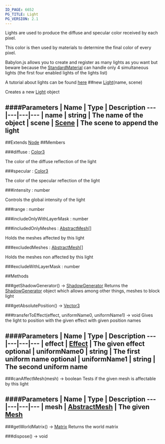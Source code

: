 ```yaml
---
ID_PAGE: 6652
PG_TITLE: Light
PG_VERSION: 2.1
---
```


Lights are used to produce the diffuse and specular color received by each pixel.

This color is then used by materials to determine the final color of every pixel.

Babylon.js allows you to create and register as many lights as you want but beware because the [StandardMaterial](page.php?p=6729) can handle only 4 simultaneous lights (the first four enabled lights of the lights list)

A tutorial about lights can be found [here](https://github.com/BabylonJS/Babylon.js/wiki/06-Lights)
##new [Light](page.php?p=6652)(name, scene)



Creates a new [Light](page.php?p=6652) object




####Parameters
 | Name | Type | Description
---|---|---|---
 | name | string | The name of the object
 | scene | [Scene](page.php?p=6662) | The scene to append the light
---

##Extends [Node](page.php?p=6630)
##Members

###diffuse : [Color3](page.php?p=6748)




The color of the diffuse reflection of the light



###specular : [Color3](page.php?p=6748)




The color of the specular reflection of the light



###intensity : number




Controls the global intensity of the light



###range : number






###includeOnlyWithLayerMask : number


###includedOnlyMeshes : [AbstractMesh](page.php?p=6657)[]




Holds the meshes affected by this light



###excludedMeshes : [AbstractMesh](page.php?p=6657)[]




Holds the meshes non affected by this light









###excludeWithLayerMask : number




##Methods

###getShadowGenerator() &rarr; [ShadowGenerator](page.php?p=6722)
Returns the [ShadowGenerator](page.php?p=6722) object which allows among other things, meshes to block light






###getAbsolutePosition() &rarr; [Vector3](page.php?p=6751)




###transferToEffect(effect, uniformName0, uniformName1) &rarr; void
Gives the light to position with the given effect with given position names





####Parameters
 | Name | Type | Description
---|---|---|---
 | effect | [Effect](page.php?p=6725) | The given effect
optional | uniformName0 | string | The first uniform name
optional | uniformName1 | string | The second uniform name
---

###canAffectMesh(mesh) &rarr; boolean
Tests if the given mesh is affectable by this light





####Parameters
 | Name | Type | Description
---|---|---|---
 | mesh | [AbstractMesh](page.php?p=6657) | The given [Mesh](page.php?p=6659)
---

###getWorldMatrix() &rarr; [Matrix](page.php?p=6754)
Returns the world matrix






###dispose() &rarr; void

